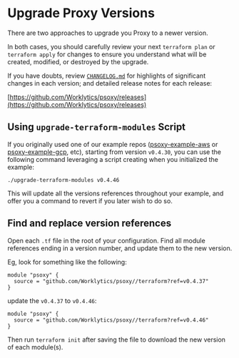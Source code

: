 # Upgrade Proxy Versions

There are two approaches to upgrade you Proxy to a newer version.

In both cases, you should carefully review your next `terraform plan` or `terraform apply` for
changes to ensure you understand what will be created, modified, or destroyed by the upgrade.

If you have doubts, review
[`CHANGELOG.md`](https://github.com/Worklytics/psoxy/blob/main/CHANGELOG.md) for highlights of
significant changes in each version; and detailed release notes for each release:

[https://github.com/Worklytics/psoxy/releases](https://github.com/Worklytics/psoxy/releases)

## Using `upgrade-terraform-modules` Script

If you originally used one of our example repos
([psoxy-example-aws](https://github.com/Worklytics/psoxy-example-aws) or
[psoxy-example-gcp](https://github.com/Worklytics/psoxy-example-gcp), etc), starting from version
`v0.4.30`, you can use the following command leveraging a script creating when you initialized the
example:

```shell
./upgrade-terraform-modules v0.4.46
```

This will update all the versions references throughout your example, and offer you a command to
revert if you later wish to do so.

## Find and replace version references

Open each `.tf` file in the root of your configuration. Find all module references ending in a
version number, and update them to the new version.

Eg, look for something like the following:

```hcl
module "psoxy" {
  source = "github.com/Worklytics/psoxy//terraform?ref=v0.4.37"
}
```

update the `v0.4.37` to `v0.4.46`:

```hcl
module "psoxy" {
  source = "github.com/Worklytics/psoxy//terraform?ref=v0.4.46"
}
```

Then run `terraform init` after saving the file to download the new version of each module(s).
